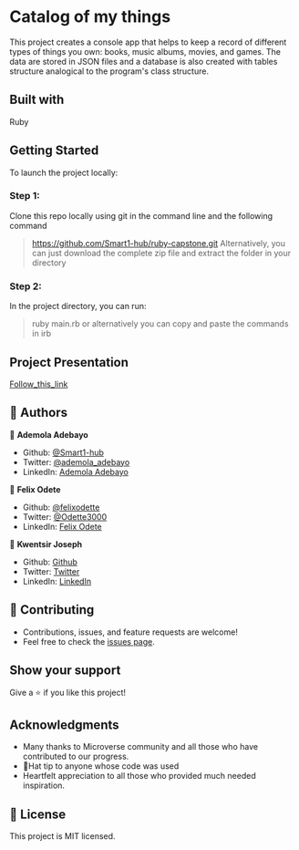 # Catalog of my things

This project creates a console app that helps to keep a record of different types of things you own: books, music albums, movies, and games. The data are stored in JSON files and a database is also created with tables structure analogical to the program's class structure.

## Built with
Ruby

## Getting Started
To launch the project locally:

### Step 1:
Clone this repo locally using git in the command line and the following command
> https://github.com/Smart1-hub/ruby-capstone.git
Alternatively, you can just download the complete zip file and extract the folder in your directory

### Step 2:
In the project directory, you can run:
> ruby main.rb
or alternatively you can copy and paste the commands in
> irb

## Project Presentation
[Follow_this_link](https://drive.google.com/file/d/1Jzlqzol56_bPl8tWKAgU_Dvhn_nkMLU3/view?usp=sharing)

## 👤 Authors

👤 **Ademola Adebayo**

- Github: [@Smart1-hub](https://github.com/Smart1-hub)
- Twitter: [@ademola_adebayo](https://twitter.com/ademola_adebayo)
- LinkedIn: [Ademola Adebayo](https://www.linkedin.com/in/ademola-adebayo)

👤 **Felix Odete**
- Github: [@felixodette](https://github.com/felixodette)
- Twitter: [@Odette3000](https://twitter.com/Odette3000)
- LinkedIn: [Felix Odete](https://www.linkedin.com/in/)

👤 **Kwentsir Joseph**
- Github: [Github](https://github.com/kwentsir)
- Twitter: [Twitter](htt://twitter.com/jkwentsir)
- LinkedIn: [LinkedIn](https://www.linkedin.com/in/josephkwen)

## :handshake: Contributing
- Contributions, issues, and feature requests are welcome!
- Feel free to check the [issues page](https://github.com/Smart1-hub/ruby-capstone/issues).


## Show your support
Give a :star:️ if you like this project!

## Acknowledgments
- Many thanks to Microverse community and all those who have contributed to our progress.
- 🎩Hat tip to anyone whose code was used
- Heartfelt appreciation to all those who provided much needed inspiration.

## :memo: License
This project is MIT licensed.


